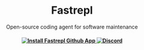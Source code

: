 <h1 align="center">Fastrepl</h1>
<p align="center">Open-source coding agent for software maintenance</p>
<h4 align="center">
    <a href="https://github.com/apps/fastrepl">
        <img alt="Install Fastrepl Github App" src="https://img.shields.io/badge/Install our-GitHub App-blue?link=https://github.com/apps/fastrepl">
    </a>
    <a href="https://discord.gg/Y8bJkzuQZU" target="_blank">
        <img src="https://img.shields.io/static/v1?label=Chat%20on&message=Discord&color=blue&logo=Discord&style=flat" alt="Discord">
    </a>
</h4>
